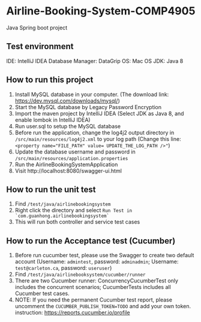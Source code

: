 # Airline-Booking-System-COMP4905

Java Spring boot project 

## Test environment
IDE: IntelliJ IDEA
Database Manager: DataGrip
OS: Mac OS
JDK: Java 8

## How to run this project
1. Install MySQL database in your computer. (The download link: https://dev.mysql.com/downloads/mysql/)
2. Start the MySQL database by Legacy Password Encryption
3. Import the maven project by IntelliJ IDEA (Select JDK as Java 8, and enable lombok in IntelliJ IDEA)
4. Run user.sql to setup the MySQL database
5. Before run the application, change the log4j2 output directory in `/src/main/resources/log4j2.xml` to your log  path (Change this line: `<property name="FILE_PATH" value= UPDATE_THE_LOG_PATH />"`)
6. Update the database username and password in `/src/main/resources/application.properties`
7. Run the AirlineBookingSystemApplication 
8. Visit http://localhost:8080/swagger-ui.html

## How to run the unit test
1. Find `/test/java/airlinebookingsystem`
2. Right click the directory and select ``Run Test in `com.guanhong.airlinebookingsystem` ``
3. This will run both controller and service test cases

## How to run the Acceptance test (Cucumber)
1. Before run cucumber test, please use the Swagger to create two default account (Username: `admintest`, password: `adminadmin`; Username: `test@carleton.ca`, password: `useruser`)
2. Find `/test/java/airlinebooksystem/cucumber/runner`
3. There are two Cucumber runner: ConcurrencyCucumberTest only includes the concurrent scenarios; CucumberTests includes all Cucumber test cases.
4. NOTE: If you need the permanent Cucumber test report, please uncomment the `CUCUMBER_PUBLISH_TOKEN=TODO` and add your own token. instruction: https://reports.cucumber.io/profile 